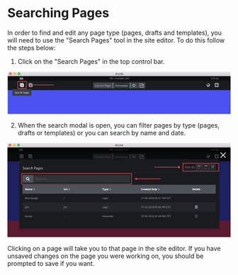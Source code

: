 # Searching Pages

In order to find and edit any page type (pages, drafts and templates), you will need to use the "Search Pages" tool in the site editor. To do this follow the steps below:

1) Click on the "Search Pages" in the top control bar.

![Search pages step 1](./search-pages-s1.png)

2) When the search modal is open, you can filter pages by type (pages, drafts or templates) or you can search by name and date.

![Search pages step 2](./search-pages-s2.png)

Clicking on a page will take you to that page in the site editor. If you have unsaved changes on the page you were working on, you should be prompted to save if you want.
